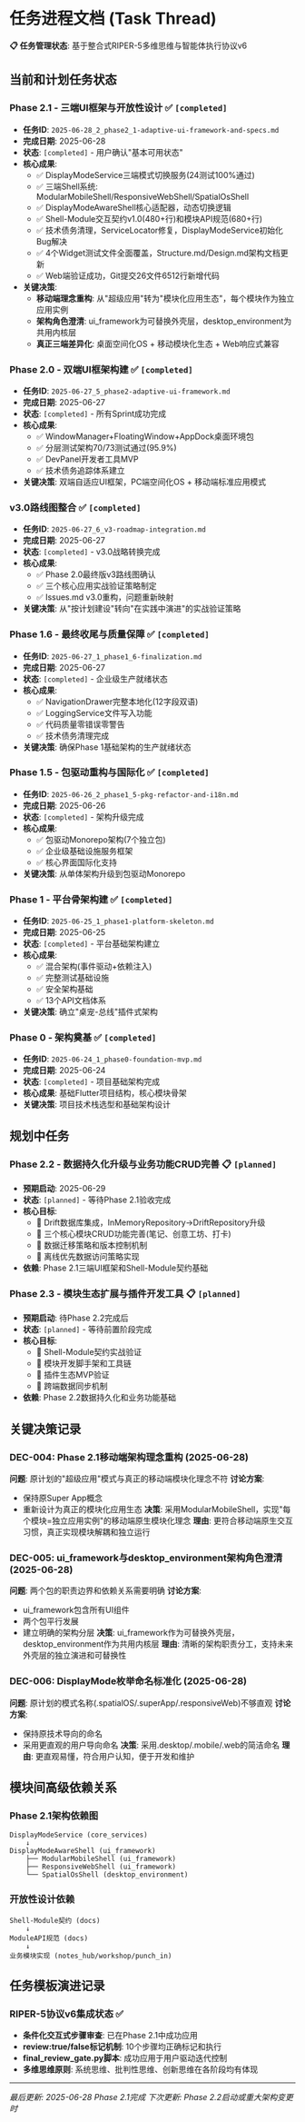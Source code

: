 # 任务进程文档 (Task Thread)

**📋 任务管理状态**: 基于整合式RIPER-5多维思维与智能体执行协议v6

## 当前和计划任务状态

### Phase 2.1 - 三端UI框架与开放性设计 ✅ `[completed]`
- **任务ID**: `2025-06-28_2_phase2_1-adaptive-ui-framework-and-specs.md`
- **完成日期**: 2025-06-28
- **状态**: `[completed]` - 用户确认"基本可用状态"
- **核心成果**:
  - ✅ DisplayModeService三端模式切换服务(24测试100%通过)
  - ✅ 三端Shell系统: ModularMobileShell/ResponsiveWebShell/SpatialOsShell
  - ✅ DisplayModeAwareShell核心适配器，动态切换逻辑
  - ✅ Shell-Module交互契约v1.0(480+行)和模块API规范(680+行)
  - ✅ 技术债务清理，ServiceLocator修复，DisplayModeService初始化Bug解决
  - ✅ 4个Widget测试文件全面覆盖，Structure.md/Design.md架构文档更新
  - ✅ Web端验证成功，Git提交26文件6512行新增代码
- **关键决策**:
  - **移动端理念重构**: 从"超级应用"转为"模块化应用生态"，每个模块作为独立应用实例
  - **架构角色澄清**: ui_framework为可替换外壳层，desktop_environment为共用内核层
  - **真正三端差异化**: 桌面空间化OS + 移动模块化生态 + Web响应式兼容

### Phase 2.0 - 双端UI框架构建 ✅ `[completed]`
- **任务ID**: `2025-06-27_5_phase2-adaptive-ui-framework.md` 
- **完成日期**: 2025-06-27
- **状态**: `[completed]` - 所有Sprint成功完成
- **核心成果**: 
  - ✅ WindowManager+FloatingWindow+AppDock桌面环境包
  - ✅ 分层测试架构70/73测试通过(95.9%)
  - ✅ DevPanel开发者工具MVP
  - ✅ 技术债务追踪体系建立
- **关键决策**: 双端自适应UI框架，PC端空间化OS + 移动端标准应用模式

### v3.0路线图整合 ✅ `[completed]`
- **任务ID**: `2025-06-27_6_v3-roadmap-integration.md`
- **完成日期**: 2025-06-27
- **状态**: `[completed]` - v3.0战略转换完成
- **核心成果**: 
  - ✅ Phase 2.0最终版v3路线图确认
  - ✅ 三个核心应用实战验证策略制定
  - ✅ Issues.md v3.0重构，问题重新映射
- **关键决策**: 从"按计划建设"转向"在实践中演进"的实战验证策略

### Phase 1.6 - 最终收尾与质量保障 ✅ `[completed]`
- **任务ID**: `2025-06-27_1_phase1_6-finalization.md`
- **完成日期**: 2025-06-27
- **状态**: `[completed]` - 企业级生产就绪状态
- **核心成果**: 
  - ✅ NavigationDrawer完整本地化(12字段双语)
  - ✅ LoggingService文件写入功能
  - ✅ 代码质量零错误零警告
  - ✅ 技术债务清理完成
- **关键决策**: 确保Phase 1基础架构的生产就绪状态

### Phase 1.5 - 包驱动重构与国际化 ✅ `[completed]`
- **任务ID**: `2025-06-26_2_phase1_5-pkg-refactor-and-i18n.md`
- **完成日期**: 2025-06-26
- **状态**: `[completed]` - 架构升级完成
- **核心成果**: 
  - ✅ 包驱动Monorepo架构(7个独立包)
  - ✅ 企业级基础设施服务框架
  - ✅ 核心界面国际化支持
- **关键决策**: 从单体架构升级到包驱动Monorepo

### Phase 1 - 平台骨架构建 ✅ `[completed]`
- **任务ID**: `2025-06-25_1_phase1-platform-skeleton.md`
- **完成日期**: 2025-06-25
- **状态**: `[completed]` - 平台基础架构建立
- **核心成果**: 
  - ✅ 混合架构(事件驱动+依赖注入)
  - ✅ 完整测试基础设施
  - ✅ 安全架构基础
  - ✅ 13个API文档体系
- **关键决策**: 确立"桌宠-总线"插件式架构

### Phase 0 - 架构奠基 ✅ `[completed]`
- **任务ID**: `2025-06-24_1_phase0-foundation-mvp.md` 
- **完成日期**: 2025-06-24
- **状态**: `[completed]` - 项目基础架构完成
- **核心成果**: 基础Flutter项目结构，核心模块骨架
- **关键决策**: 项目技术栈选型和基础架构设计

## 规划中任务

### Phase 2.2 - 数据持久化升级与业务功能CRUD完善 📋 `[planned]`
- **预期启动**: 2025-06-29
- **状态**: `[planned]` - 等待Phase 2.1验收完成
- **核心目标**:
  - 🎯 Drift数据库集成，InMemoryRepository→DriftRepository升级
  - 🎯 三个核心模块CRUD功能完善(笔记、创意工坊、打卡)
  - 🎯 数据迁移策略和版本控制机制
  - 🎯 离线优先数据访问策略实现
- **依赖**: Phase 2.1三端UI框架和Shell-Module契约基础

### Phase 2.3 - 模块生态扩展与插件开发工具 📋 `[planned]`
- **预期启动**: 待Phase 2.2完成后
- **状态**: `[planned]` - 等待前置阶段完成
- **核心目标**:
  - 🎯 Shell-Module契约实战验证
  - 🎯 模块开发脚手架和工具链
  - 🎯 插件生态MVP验证
  - 🎯 跨端数据同步机制
- **依赖**: Phase 2.2数据持久化和业务功能基础

## 关键决策记录

### DEC-004: Phase 2.1移动端架构理念重构 (2025-06-28)
**问题**: 原计划的"超级应用"模式与真正的移动端模块化理念不符
**讨论方案**: 
- 保持原Super App概念
- 重新设计为真正的模块化应用生态
**决策**: 采用ModularMobileShell，实现"每个模块=独立应用实例"的移动端原生模块化理念
**理由**: 更符合移动端原生交互习惯，真正实现模块解耦和独立运行

### DEC-005: ui_framework与desktop_environment架构角色澄清 (2025-06-28)
**问题**: 两个包的职责边界和依赖关系需要明确
**讨论方案**:
- ui_framework包含所有UI组件
- 两个包平行发展
- 建立明确的架构分层
**决策**: ui_framework作为可替换外壳层，desktop_environment作为共用内核层
**理由**: 清晰的架构职责分工，支持未来外壳层的独立演进和可替换性

### DEC-006: DisplayMode枚举命名标准化 (2025-06-28)
**问题**: 原计划的模式名称(.spatialOS/.superApp/.responsiveWeb)不够直观
**讨论方案**:
- 保持原技术导向的命名
- 采用更直观的用户导向命名
**决策**: 采用.desktop/.mobile/.web的简洁命名
**理由**: 更直观易懂，符合用户认知，便于开发和维护

## 模块间高级依赖关系

### Phase 2.1架构依赖图
```
DisplayModeService (core_services)
    ↓
DisplayModeAwareShell (ui_framework)
    ├── ModularMobileShell (ui_framework)
    ├── ResponsiveWebShell (ui_framework)  
    └── SpatialOsShell (desktop_environment)
```

### 开放性设计依赖
```
Shell-Module契约 (docs)
    ↓
ModuleAPI规范 (docs)
    ↓
业务模块实现 (notes_hub/workshop/punch_in)
```

## 任务模板演进记录

### RIPER-5协议v6集成状态 ✅
- **条件化交互式步骤审查**: 已在Phase 2.1中成功应用
- **review:true/false标记机制**: 10个步骤均正确标记和执行
- **final_review_gate.py脚本**: 成功应用于用户驱动迭代控制
- **多维思维原则**: 系统思维、批判性思维、创新思维在各阶段均有体现

---
*最后更新: 2025-06-28 Phase 2.1完成*
*下次更新: Phase 2.2启动或重大架构变更时*
